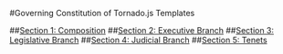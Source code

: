 #Governing Constitution of Tornado.js Templates

##[Section 1: Composition](SECTION_1_COMPOSITION.md)
##[Section 2: Executive Branch](SECTION_2_EXECUTIVE.md)
##[Section 3: Legislative Branch](SECTION_3_LEGISLATIVE.md)
##[Section 4: Judicial Branch](SECTION_4_JUDICIAL.md)
##[Section 5: Tenets](SECTION_5_TENETS.md)
